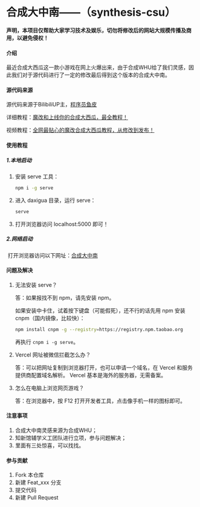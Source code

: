 # 合成大中南——（synthesis-csu）

**声明，本项目仅帮助大家学习技术及娱乐，切勿将修改后的网站大规模传播及商用，以避免侵权！**

#### 介绍

最近合成大西瓜这一款小游戏在网上火爆出来，由于合成WHU给了我们灵感，因此我们对于源代码进行了一定的修改最后得到这个版本的合成大中南。

#### 源代码来源
源代码来源于BilibiliUP主，[程序员鱼皮](https://space.bilibili.com/12890453)  

详细教程：[魔改和上线你的合成大西瓜，最全教程！](https://mp.weixin.qq.com/s/H9VR1MWn-9bKSC_1l_MkJw)

视频教程：[全网最贴心的魔改合成大西瓜教程，从修改到发布！](https://www.bilibili.com/video/BV1Vy4y1n7KW/)


#### 使用教程

##### 1.本地启动

1. 安装 serve 工具：

   ```bash
   npm i -g serve
   ```

2. 进入 daxigua 目录，运行 serve：

   ```bash
   serve
   ```

3. 打开浏览器访问 localhost:5000 即可！

##### 2.网络启动

​	打开浏览器访问以下网址：[合成大中南](https://synthesis-csu.vercel.app)

#### 问题及解决

1. 无法安装 serve？

   答：如果报找不到 npm，请先安装 npm。

   如果安装中卡住，试着按下键盘（可能假死），还不行的话先用 npm 安装 cnpm（国内镜像，比较快）：

   ```bash
   npm install cnpm -g --registry=https://registry.npm.taobao.org 
   ```

   再执行 `cnpm i -g serve`。

2. Vercel 网址被微信拦截怎么办？

   答：可以把网址复制到浏览器打开，也可以申请一个域名，在 Vercel 和服务提供商配置域名解析。
   Vercel 基本是海外的服务器，无需备案。

3. 怎么在电脑上浏览网页游戏？

   答：在浏览器中，按 F12 打开开发者工具，点击像手机一样的图标即可。

#### 注意事项

1.  合成大中南灵感来源为合成WHU；
2.  知新馆辅学义工团队进行立项，参与问题解决；
3.  里面有三处惊喜，可以找找。

#### 参与贡献

1.  Fork 本仓库
2.  新建 Feat_xxx 分支
3.  提交代码
4.  新建 Pull Request
